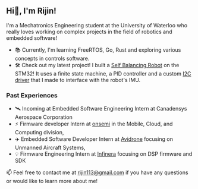## Hi👋, I'm Rijin!
I'm a Mechatronics Engineering student at the University of Waterloo who really loves working on complex projects in the field of robotics and embedded software!

- 📚 Currently, I'm learning FreeRTOS, Go, Rust and exploring various concepts in controls software. 
- 🛠️ Check out my latest project! I built a [Self Balancing Robot](https://github.com/rijin113/Self_Balancing_Robot) on the STM32! It uses a finite state machine, a PID controller and a custom [I2C driver](https://github.com/rijin113/MPU6050_I2C_Driver) that I made to interface with the robot's IMU.

### Past Experiences
- 🛰️  Incoming at Embedded Software Engineering Intern at Canadensys Aerospace Corporation
- ⚡  Firmware developer Intern at [onsemi](https://www.onsemi.com/) in the Mobile, Cloud, and Computing division,
- ✈️  Embedded Software Developer Intern at [Avidrone](https://avidrone.com/) focusing on Unmanned Aircraft Systems,
- 💡  Firmware Engineering Intern at [Infinera](https://www.infinera.com/) focusing on DSP firmware and SDK

📫 Feel free to contact me at rijin113@gmail.com if you have any questions or would like to learn more about me!

<!--
- 🔭 I’m currently working on ...
- 🌱 I’m currently learning ROS, 
- 👯 I’m looking to collaborate on ...
- 🤔 I’m looking for help with ...
- 💬 Ask me about ...
- 📫 How to reach me: rijin113@gmail.com
- 😄 Pronouns: ...
- ⚡ Fun fact: ...
-->
